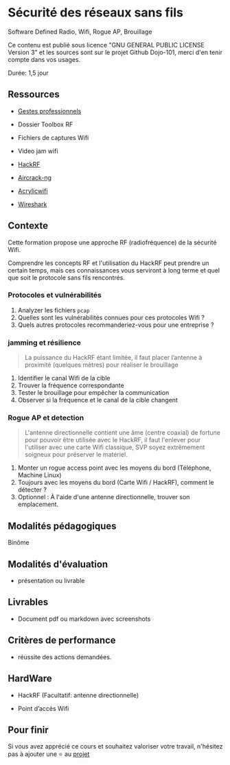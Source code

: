 # Sécurité des réseaux sans fils

Software Defined Radio, Wifi, Rogue AP, Brouillage

Ce contenu est publié sous licence "GNU GENERAL PUBLIC LICENSE Version 3" et les sources sont sur le projet Github Dojo-101, merci d'en tenir compte dans vos usages.

Durée: 1,5 jour

## Ressources

* [Gestes professionnels](https://github.com/Aif4thah/Dojo-101)

* Dossier Toolbox RF

* Fichiers de captures Wifi

* Video jam wifi

* [HackRF](https://greatscottgadgets.com/hackrf/one/)

* [Aircrack-ng](https://www.aircrack-ng.org/)

* [Acrylicwifi](https://www.acrylicwifi.com/fr/)

* [Wireshark](https://www.wireshark.org/)

## Contexte

Cette formation propose une approche RF (radiofréquence) de la sécurité Wifi. 

Comprendre les concepts RF et l'utilisation du HackRF peut prendre un certain temps, mais ces connaissances vous serviront à long terme et quel que soit le protocole sans fils rencontrés.

### Protocoles et vulnérabilités

1. Analyzer les fichiers `pcap`
2. Quelles sont les vulnérabilités connues pour ces protocoles Wifi ?
3. Quels autres protocoles recommanderiez-vous pour une entreprise ?

### jamming et résilience

> La puissance du HackRF étant limitée, il faut placer l’antenne à proximité (quelques mètres) pour réaliser le brouillage

1. Identifier le canal Wifi de la cible 
2. Trouver la fréquence correspondante
3. Tester le brouillage pour empêcher la communication
4. Observer si la fréquence et le canal de la cible changent


### Rogue AP et detection

> L'antenne directionnelle contient une âme (centre coaxial) de fortune pour pouvoir être utilisée avec le HackRF, il faut l'enlever pour l'utiliser avec une carte Wifi classique, SVP soyez extrêmement soigneux pour préserver le matériel.

1. Monter un rogue access point avec les moyens du bord (Téléphone, Machine Linux)
2. Toujours avec les moyens du bord (Carte Wifi / HackRF), comment le détecter ?
3. Optionnel : À l'aide d'une antenne directionnelle, trouver son emplacement.



## Modalités pédagogiques

Binôme

## Modalités d'évaluation

* présentation ou livrable

## Livrables

* Document pdf ou markdown avec screenshots

## Critères de performance

* réussite des actions demandées.

## HardWare

* HackRF (Facultatif: antenne directionnelle)

* Point d’accès Wifi

## Pour finir

Si vous avez apprécié ce cours et souhaitez valoriser votre travail, n'hésitez pas à ajouter une ⭐ au [projet](https://github.com/Aif4thah/Dojo-101)